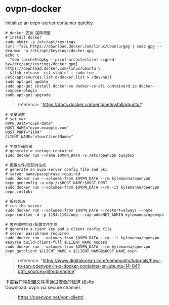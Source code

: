 # ovpn-docker
Initialize an ovpn-server container quickly
```
# docker 安装 国际流量
# install docker 
sudo mkdir -p /etc/apt/keyrings
curl -fsSL https://download.docker.com/linux/ubuntu/gpg | sudo gpg --dearmor -o /etc/apt/keyrings/docker.gpg
echo \
  "deb [arch=$(dpkg --print-architecture) signed-by=/etc/apt/keyrings/docker.gpg] https://download.docker.com/linux/ubuntu \
  $(lsb_release -cs) stable" | sudo tee /etc/apt/sources.list.d/docker.list > /dev/null
sudo apt-get update
sudo apt-get install docker-ce docker-ce-cli containerd.io docker-compose-plugin
sudo apt-get upgrade
```
> reference: "https://docs.docker.com/engine/install/ubuntu/"

```
# 变量设置
# set var
OVPN_DATA="ovpn-data"
HOST_NAME="ovpn.example.com"
HOST_PORT="1194"
CLIENT_NAME="<YourClientName>"

# 生成存储容器
# generate a storage container
sudo docker run --name $OVPN_DATA -v /etc/openvpn busybox

# 配置文件/密钥对生成
# generate an ovpn-server config file and pki
# server name/passphrase required
sudo docker run --volumes-from $OVPN_DATA --rm kylemanna/openvpn ovpn_genconfig -u udp://$HOST_NAME:$HOST_PORT
sudo docker run --volumes-from $OVPN_DATA --rm -it kylemanna/openvpn ovpn_initpki

# 服务启动
# run the server
sudo docker run --volumes-from $OVPN_DATA --restart=always --name ovpn-runtime -d -p 1194:1194/udp --cap-add=NET_ADMIN kylemanna/openvpn

# 客户端密钥对/配置文件生成
# generate a cient key and a client config file
# server passphrase required
sudo docker run --volumes-from $OVPN_DATA --rm -it kylemanna/openvpn easyrsa build-client-full $CLIENT_NAME nopass
sudo docker run --volumes-from $OVPN_DATA --rm kylemanna/openvpn ovpn_getclient $CLIENT_NAME > $CLIENT_NAME@$HOST_NAME.ovpn
```
> reference: "https://www.digitalocean.com/community/tutorials/how-to-run-openvpn-in-a-docker-container-on-ubuntu-14-04?utm_source=githubreadme"

下载客户端配置文件需通过安全的信道 如sftp  
Download <ClientName>.ovpn via secure channel.  

> https://openvpn.net/vpn-client/
  
